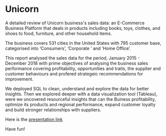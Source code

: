 # Unicorn

A detailed review of Unicorn business's sales data: an E-Commerce Business Platform that deals in products including  books, toys, clothes, and shoes to food, furniture, and other household items.

The business covers 531 cities in the United States with 795 customer base, categorised into ‘Consumers’, ‘Corporate ’ and ‘Home Office’.

This report analysed the sales data for the period, January 2015 - December 2018 with prime objectives of analysing the business sales performance covering profitability, opportunities and traits, the supplier and customer behaviours and profered strategeic recommendations for improvement.

We deployed SQL to clean, understand and explore the data for better insights. Then we explored deeper with a data visualization tool (Tableau), were we uncovered resourceful insights that can the Buiness profitability, optimize its products and regional performance, expand customer loyalty and build stronger relationships with suppliers. 

Here is the [presentation link](https://drive.google.com/file/d/1o-5PdOhVOx-598YjqJCj2PDQLFXNabrt/view?usp=sharing)

Have fun!
 



